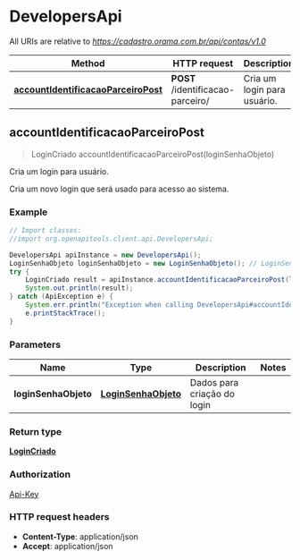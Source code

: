 # DevelopersApi

All URIs are relative to *https://cadastro.orama.com.br/api/contas/v1.0*

Method | HTTP request | Description
------------- | ------------- | -------------
[**accountIdentificacaoParceiroPost**](DevelopersApi.md#accountIdentificacaoParceiroPost) | **POST** /identificacao-parceiro/ | Cria um login para usuário.



## accountIdentificacaoParceiroPost

> LoginCriado accountIdentificacaoParceiroPost(loginSenhaObjeto)

Cria um login para usuário.

Cria um novo login que será usado para acesso ao sistema.

### Example

```java
// Import classes:
//import org.openapitools.client.api.DevelopersApi;

DevelopersApi apiInstance = new DevelopersApi();
LoginSenhaObjeto loginSenhaObjeto = new LoginSenhaObjeto(); // LoginSenhaObjeto | Dados para criação do login
try {
    LoginCriado result = apiInstance.accountIdentificacaoParceiroPost(loginSenhaObjeto);
    System.out.println(result);
} catch (ApiException e) {
    System.err.println("Exception when calling DevelopersApi#accountIdentificacaoParceiroPost");
    e.printStackTrace();
}
```

### Parameters


Name | Type | Description  | Notes
------------- | ------------- | ------------- | -------------
 **loginSenhaObjeto** | [**LoginSenhaObjeto**](LoginSenhaObjeto.md)| Dados para criação do login |

### Return type

[**LoginCriado**](LoginCriado.md)

### Authorization

[Api-Key](../README.md#Api-Key)

### HTTP request headers

- **Content-Type**: application/json
- **Accept**: application/json

